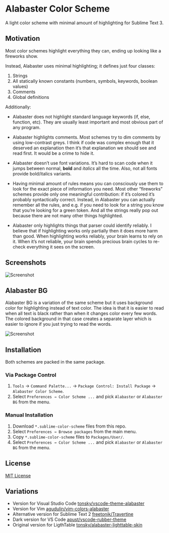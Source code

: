 # Alabaster Color Scheme

A light color scheme with minimal amount of highlighting for Sublime Text 3.

## Motivation

Most color schemes highlight everything they can, ending up looking like a fireworks show.

Instead, Alabaster uses minimal highlighting; it defines just four classes:

  1. Strings
  2. All statically known constants (numbers, symbols, keywords, boolean values)
  3. Comments
  4. Global definitions

Additionally:

- Alabaster does not highlight standard language keywords (if, else, function, etc). They are usually least important and most obvious part of any program.

- Alabaster highlights comments. Most schemes try to dim comments by using low-contrast greys. I think if code was complex enough that it deserved an explanation then it’s that explanation we should see and read first. It would be a crime to hide it.

- Alabaster doesn’t use font variations. It’s hard to scan code when it jumps between normal, **bold** and *italics* all the time. Also, not all fonts provide bold/italics variants.

- Having minimal amount of rules means you can consciously use them to look for the exact piece of information you need. Most other “fireworks” schemes provide only one meaningful contribution: if it’s colored it’s probably syntactically correct. Instead, in Alabaster you can actually remember all the rules, and e.g. if you need to look for a string you know that you’re looking for a green token. And all the strings really pop out because there are not many other things highlighted.

- Alabaster only highlights things that parser could identify reliably. I believe that if highlighting works only partially then it does more harm than good. When highlighting works reliably, your brain learns to rely on it. When it’s not reliable, your brain spends precious brain cycles to re-check everything it sees on the screen.

## Screenshots

![Screenshot](https://s.tonsky.me/imgs/alabaster.png)

## Alabaster BG

Alabaster BG is a variation of the same scheme but it uses background color for highlighting instead of text color. The idea is that it is easier to read when all text is black rather than when it changes color every few words. The colored background in that case creates a separate layer which is easier to ignore if you just trying to read the words.

![Screenshot](https://s.tonsky.me/imgs/alabaster_bg.png) 

## Installation

Both schemes are packed in the same package.

### Via Package Control

1. `Tools` → `Command Palette...` → `Package Control: Install Package` → `Alabaster Color Scheme`.
2. Select `Preferences → Color Scheme ...` and pick `Alabaster` or `Alabaster BG` from the menu.

### Manual Installation

1. Download `*.sublime-color-scheme` files from this repo.
2. Select `Preferences → Browse packages` from the main menu.
3. Copy `*.sublime-color-scheme` files to `Packages/User/`.
4. Select `Preferences → Color Scheme ...` and pick `Alabaster` or `Alabaster BG` from the menu.

## License

[MIT License](./LICENSE.txt)

## Variations

- Version for Visual Studio Code [tonsky/vscode-theme-alabaster](https://github.com/tonsky/vscode-theme-alabaster)
- Version for Vim [agudulin/vim-colors-alabaster](https://github.com/agudulin/vim-colors-alabaster)
- Alternative version for Sublime Text 2 [freetonik/Travertine](https://github.com/freetonik/Travertine)
- Dark version for VS Code [apust/vscode-rubber-theme](https://github.com/apust/vscode-rubber-theme)
- Original version for LigthTable [tonsky/alabaster-lighttable-skin](https://github.com/tonsky/alabaster-lighttable-skin)
